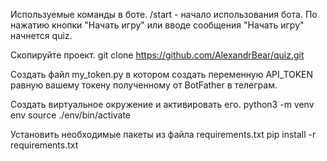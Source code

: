 Используемые команды в боте.
/start - начало использования бота.
По нажатию кнопки "Начать игру" или вводе сообщения "Начать игру" начнется quiz.

Скопируйте проект.
git clone https://github.com/AlexandrBear/quiz.git

Создать файл my_token.py в котором создать переменную API_TOKEN равную вашему токену полученному от BotFather в телеграм.

Создать виртуальное окружение и активировать его.
python3 -m venv env
source ./env/bin/activate

Установить необходимые пакеты из файла requirements.txt
pip install -r requirements.txt
